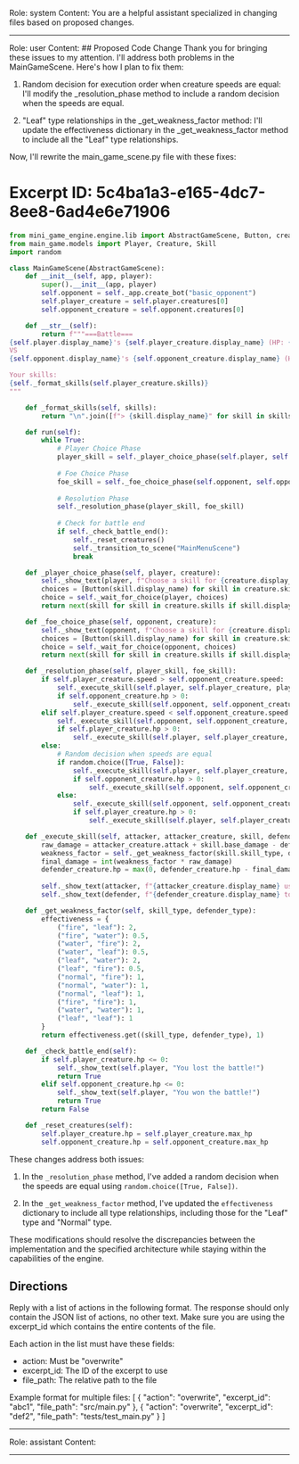 Role: system
Content: You are a helpful assistant specialized in changing files based on proposed changes.
__________________
Role: user
Content: ## Proposed Code Change
Thank you for bringing these issues to my attention. I'll address both problems in the MainGameScene. Here's how I plan to fix them:

1. Random decision for execution order when creature speeds are equal:
   I'll modify the _resolution_phase method to include a random decision when the speeds are equal.

2. "Leaf" type relationships in the _get_weakness_factor method:
   I'll update the effectiveness dictionary in the _get_weakness_factor method to include all the "Leaf" type relationships.

Now, I'll rewrite the main_game_scene.py file with these fixes:

# Excerpt ID: 5c4ba1a3-e165-4dc7-8ee8-6ad4e6e71906
```python main_game/scenes/main_game_scene.py
from mini_game_engine.engine.lib import AbstractGameScene, Button, create_from_game_database
from main_game.models import Player, Creature, Skill
import random

class MainGameScene(AbstractGameScene):
    def __init__(self, app, player):
        super().__init__(app, player)
        self.opponent = self._app.create_bot("basic_opponent")
        self.player_creature = self.player.creatures[0]
        self.opponent_creature = self.opponent.creatures[0]

    def __str__(self):
        return f"""===Battle===
{self.player.display_name}'s {self.player_creature.display_name} (HP: {self.player_creature.hp}/{self.player_creature.max_hp})
VS
{self.opponent.display_name}'s {self.opponent_creature.display_name} (HP: {self.opponent_creature.hp}/{self.opponent_creature.max_hp})

Your skills:
{self._format_skills(self.player_creature.skills)}
"""

    def _format_skills(self, skills):
        return "\n".join([f"> {skill.display_name}" for skill in skills])

    def run(self):
        while True:
            # Player Choice Phase
            player_skill = self._player_choice_phase(self.player, self.player_creature)
            
            # Foe Choice Phase
            foe_skill = self._foe_choice_phase(self.opponent, self.opponent_creature)
            
            # Resolution Phase
            self._resolution_phase(player_skill, foe_skill)
            
            # Check for battle end
            if self._check_battle_end():
                self._reset_creatures()
                self._transition_to_scene("MainMenuScene")
                break

    def _player_choice_phase(self, player, creature):
        self._show_text(player, f"Choose a skill for {creature.display_name}:")
        choices = [Button(skill.display_name) for skill in creature.skills]
        choice = self._wait_for_choice(player, choices)
        return next(skill for skill in creature.skills if skill.display_name == choice.display_name)

    def _foe_choice_phase(self, opponent, creature):
        self._show_text(opponent, f"Choose a skill for {creature.display_name}:")
        choices = [Button(skill.display_name) for skill in creature.skills]
        choice = self._wait_for_choice(opponent, choices)
        return next(skill for skill in creature.skills if skill.display_name == choice.display_name)

    def _resolution_phase(self, player_skill, foe_skill):
        if self.player_creature.speed > self.opponent_creature.speed:
            self._execute_skill(self.player, self.player_creature, player_skill, self.opponent, self.opponent_creature)
            if self.opponent_creature.hp > 0:
                self._execute_skill(self.opponent, self.opponent_creature, foe_skill, self.player, self.player_creature)
        elif self.player_creature.speed < self.opponent_creature.speed:
            self._execute_skill(self.opponent, self.opponent_creature, foe_skill, self.player, self.player_creature)
            if self.player_creature.hp > 0:
                self._execute_skill(self.player, self.player_creature, player_skill, self.opponent, self.opponent_creature)
        else:
            # Random decision when speeds are equal
            if random.choice([True, False]):
                self._execute_skill(self.player, self.player_creature, player_skill, self.opponent, self.opponent_creature)
                if self.opponent_creature.hp > 0:
                    self._execute_skill(self.opponent, self.opponent_creature, foe_skill, self.player, self.player_creature)
            else:
                self._execute_skill(self.opponent, self.opponent_creature, foe_skill, self.player, self.player_creature)
                if self.player_creature.hp > 0:
                    self._execute_skill(self.player, self.player_creature, player_skill, self.opponent, self.opponent_creature)

    def _execute_skill(self, attacker, attacker_creature, skill, defender, defender_creature):
        raw_damage = attacker_creature.attack + skill.base_damage - defender_creature.defense
        weakness_factor = self._get_weakness_factor(skill.skill_type, defender_creature.creature_type)
        final_damage = int(weakness_factor * raw_damage)
        defender_creature.hp = max(0, defender_creature.hp - final_damage)
        
        self._show_text(attacker, f"{attacker_creature.display_name} used {skill.display_name}!")
        self._show_text(defender, f"{defender_creature.display_name} took {final_damage} damage!")

    def _get_weakness_factor(self, skill_type, defender_type):
        effectiveness = {
            ("fire", "leaf"): 2,
            ("fire", "water"): 0.5,
            ("water", "fire"): 2,
            ("water", "leaf"): 0.5,
            ("leaf", "water"): 2,
            ("leaf", "fire"): 0.5,
            ("normal", "fire"): 1,
            ("normal", "water"): 1,
            ("normal", "leaf"): 1,
            ("fire", "fire"): 1,
            ("water", "water"): 1,
            ("leaf", "leaf"): 1
        }
        return effectiveness.get((skill_type, defender_type), 1)

    def _check_battle_end(self):
        if self.player_creature.hp <= 0:
            self._show_text(self.player, "You lost the battle!")
            return True
        elif self.opponent_creature.hp <= 0:
            self._show_text(self.player, "You won the battle!")
            return True
        return False

    def _reset_creatures(self):
        self.player_creature.hp = self.player_creature.max_hp
        self.opponent_creature.hp = self.opponent_creature.max_hp
```

These changes address both issues:

1. In the `_resolution_phase` method, I've added a random decision when the speeds are equal using `random.choice([True, False])`.

2. In the `_get_weakness_factor` method, I've updated the `effectiveness` dictionary to include all type relationships, including those for the "Leaf" type and "Normal" type.

These modifications should resolve the discrepancies between the implementation and the specified architecture while staying within the capabilities of the engine.

## Directions
Reply with a list of actions in the following format. The response should only contain the JSON list of actions, no other text.
Make sure you are using the excerpt_id which contains the entire contents of the file.

Each action in the list must have these fields:
- action: Must be "overwrite"
- excerpt_id: The ID of the excerpt to use
- file_path: The relative path to the file

Example format for multiple files:
[
    {
        "action": "overwrite",
        "excerpt_id": "abc1",
        "file_path": "src/main.py"
    },
    {
        "action": "overwrite",
        "excerpt_id": "def2",
        "file_path": "tests/test_main.py"
    }
]
__________________
Role: assistant
Content: 
__________________
